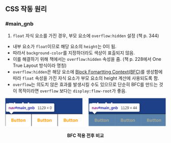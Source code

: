 ## CSS 작동 원리

### **#main_gnb**

1. `float` 자식 요소를 가진 경우, 부모 요소에 `overflow:hidden` 설정 (책 p. 344)

- 내부 요소가 `float`이므로 해당 요소의 `height`는 0이 됨.
- 따라서 `background-color`를 지정하더라도 색상이 표출되지 않음.
- 이를 해결하기 위해 책에서는 `overflow:hidden` 속성을 줌. (책 p. 228에서 One True Layout 방식이라 명칭)
- `overflow:hidden`은 해당 요소에 [Block Fomartting Context(BFC)](https://developer.mozilla.org/en-US/docs/Web/CSS/CSS_display/Block_formatting_context)를 생성함에 따라 `float` 속성을 가진 자식 요소가 부모 요소의 height 계산에 사용되도록 함.
- `overflow`는 의도치 않은 효과를 발생시킬 수도 있으므로 단순히 BFC를 만드는 것이 목적이라면 `overflow` 보다는 `display:flow-root`가 좋음.

<p align="center">
<img src="./images/BFC_Before&After.png" alt="BFC_Before&After">
<center><b>BFC 적용 전후 비교</b></center>
</p>
